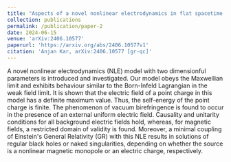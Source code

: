 ```yaml
---
title: "Aspects of a novel nonlinear electrodynamics in flat spacetime and in a gravity-coupled scenario"
collection: publications
permalink: /publication/paper-2
date: 2024-06-15
venue: 'arXiv:2406.10577'
paperurl: 'https://arxiv.org/abs/2406.10577v1'
citation: 'Anjan Kar, arXiv:2406.10577 [gr-qc]'
---
```


A novel nonlinear electrodynamics (NLE) model with two dimensionful parameters is introduced and investigated. 
Our model obeys the Maxwellian limit and exhibits behaviour similar to the Born-Infeld Lagrangian in the weak field limit.
It is shown that the electric field of a point charge in this model has a definite maximum value. Thus, the self-energy of the point charge is finite. 
The phenomenon of vacuum birefringence is found to occur in the presence of an external uniform electric field. Causality
and unitarity conditions for all background electric fields hold, whereas, for magnetic fields, a restricted domain of validity is found.
Moreover, a minimal coupling of Einstein's General Relativity (GR) with this NLE results in solutions of regular black holes or naked singularities, 
depending on whether the source is a nonlinear magnetic monopole or an electric charge, respectively.
